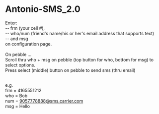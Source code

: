 Antonio-SMS_2.0
===============

Enter: <br>
-- frm (your cell #), <br>
-- who/num (friend's name/his or her's email address that supports text) <br> 
-- and msg <br>
on configuration page. <br><br>
On pebble ... <br>
Scroll thru who + msg on pebble (top button for who, bottom for msg) to select options. <br>
Press select (middle) button on pebble to send sms (thru email) <br><br>

e.g. <br>
frm = 4165551212 <br>
who = Bob <br>
num = 9057778888@sms.carrier.com <br>
msg = Hello <br>

